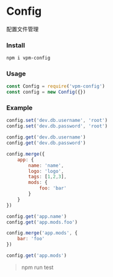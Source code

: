# Config

配置文件管理


### Install

```sh
npm i vpm-config
```


### Usage
```javascript
const Config = require('vpm-config')
const config = new Config({})
```
### Example
```javascript
config.set('dev.db.username', 'root')
config.set('dev.db.password', 'root')

config.get('dev.db.username')
config.get('dev.db.password')
```  

```js
config.merge({
    app: {
        name: 'name',
        logo: 'logo',
        tags: [1,2,3],
        mods: {
            foo: 'bar'
        }
    }
})

config.get('app.name')
config.get('app.mods.foo')
```

```js
config.merge('app.mods', {
    bar: 'foo'
})

config.get('app.mods')
```

> npm run test